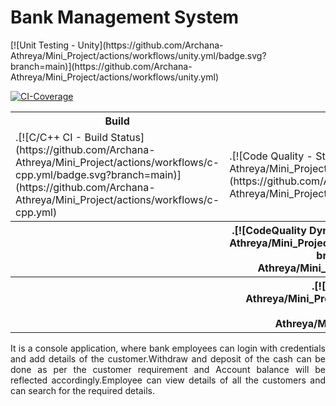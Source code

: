 # Bank Management System
<table style="width:100%">
  <tr>
    <th>Build</th>
    <th>Code Quality</th>
    <th>Unity</th>
    <th>Git Inspector</th>
  </tr>
  <tr>
    <td>.[![C/C++ CI - Build Status](https://github.com/Archana-Athreya/Mini_Project/actions/workflows/c-cpp.yml/badge.svg?branch=main)](https://github.com/Archana-Athreya/Mini_Project/actions/workflows/c-cpp.yml)</td>
    <td>.[![Code Quality - Static Code - Cppcheck](https://github.com/Archana-Athreya/Mini_Project/actions/workflows/cppcheck.yml/badge.svg?branch=main)](https://github.com/Archana-Athreya/Mini_Project/actions/workflows/cppcheck.yml)</td>
    <td>.[![Unit Testing - Unity](https://github.com/Archana-Athreya/Mini_Project/actions/workflows/unity.yml/badge.svg?branch=main)](https://github.com/Archana-Athreya/Mini_Project/actions/workflows/unity.yml)</td>
    <td>.[![Contribution Check - Git Inspector](https://github.com/Archana-Athreya/Mini_Project/actions/workflows/gitinspector.yml/badge.svg?branch=main)](https://github.com/Archana-Athreya/Mini_Project/actions/workflows/gitinspector.yml)</td>
   
  </tr>
  
  <tr>
 
<th></th>
 <th>.[![CodeQuality Dynamic Code Analysis Valgrind](https://github.com/Archana-Athreya/Mini_Project/actions/workflows/dynamic_code_quality.yml/badge.svg?branch=main)](https://github.com/Archana-Athreya/Mini_Project/actions/workflows/dynamic_code_quality.yml)</th>
 <th></th>
 <th></th>
 </tr>
 
   <tr>
 
 <th></th>
 <th>.[![CI-Coverage](https://github.com/Archana-Athreya/Mini_Project/actions/workflows/code_coverage.yml/badge.svg)](https://github.com/Archana-Athreya/Mini_Project/actions/workflows/code_coverage.yml)
</th>
 <th></th>
 <th></th>
 </tr>
 [![Unit Testing - Unity](https://github.com/Archana-Athreya/Mini_Project/actions/workflows/unity.yml/badge.svg?branch=main)](https://github.com/Archana-Athreya/Mini_Project/actions/workflows/unity.yml)</td>
 
[![CI-Coverage](https://github.com/Archana-Athreya/Mini_Project/actions/workflows/code_coverage.yml/badge.svg)](https://github.com/Archana-Athreya/Mini_Project/actions/workflows/code_coverage.yml)

 
</table>
 








<p align="justify"> It is a console application, where bank employees can login with  credentials and add details of the customer.Withdraw and deposit of the cash can be done as per the customer requirement and Account balance will be reflected accordingly.Employee can view details of all the customers and can search for the required details.</p>

